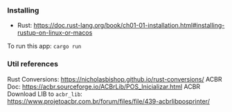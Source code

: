 ### Installing
* Rust: https://doc.rust-lang.org/book/ch01-01-installation.html#installing-rustup-on-linux-or-macos

To run this app: `cargo run`

### Util references

Rust Conversions: https://nicholasbishop.github.io/rust-conversions/
ACBR Doc: https://acbr.sourceforge.io/ACBrLib/POS_Inicializar.html
ACBR Download LIB to `acbr_lib`: https://www.projetoacbr.com.br/forum/files/file/439-acbrlibposprinter/

